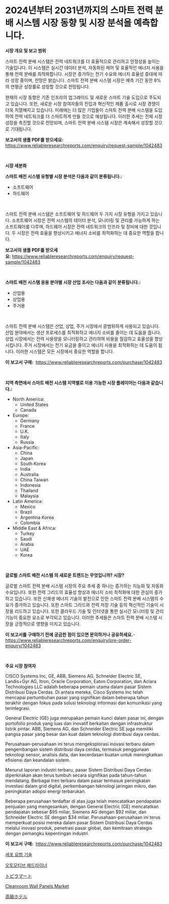 <p><h1>2024년부터 2031년까지의 스마트 전력 분배 시스템 시장 동향 및 시장 분석을 예측합니다.</h1></p><p><strong>시장 개요 및 보고 범위</strong></p>
<p><p>스마트 전력 분배 시스템은 전력 네트워크를 더 효율적으로 관리하고 안정성을 높이는 기술입니다. 이 시스템은 실시간 데이터 분석, 자동화된 제어 및 효율적인 에너지 사용을 통해 전력 분배를 최적화합니다. 시장은 증가하는 전기 수요와 에너지 효율성 증대에 따라 성장 중이며, 전망은 밝습니다. 스마트 전력 분배 시스템 시장은 예측 기간 동안 8%의 연평균 성장률로 성장할 것으로 전망됩니다. </p><p>현재의 시장 동향은 기존 인프라의 업그레이드 및 새로운 스마트 기술 도입으로 주도되고 있습니다. 또한, 새로운 시장 참여자들의 진입과 혁신적인 제품 출시로 시장 경쟁이 더욱 치열해지고 있습니다. 미래에는 더 많은 기업들이 스마트 전력 분배 시스템을 도입하여 전력 네트워크를 더 스마트하게 만들 것으로 예상됩니다. 이러한 추세는 전체 시장 성장을 촉진할 것으로 전망되며, 스마트 전력 분배 시스템 시장은 계속해서 성장할 것으로 기대됩니다.</p></p>
<p><strong>보고서의 샘플 PDF를 받으세요:</strong> <a href="https://www.reliableresearchreports.com/enquiry/request-sample/1042483">https://www.reliableresearchreports.com/enquiry/request-sample/1042483</a></p>
<p>&nbsp;</p>
<p><strong>시장 세분화</strong></p>
<p><strong>스마트 배전 시스템 유형별 시장 분석은 다음과 같이 분류됩니다.:</strong></p>
<p><ul><li>소프트웨어</li><li>하드웨어</li></ul></p>
<p>&nbsp;</p>
<p><p>스마트 전력 분배 시스템은 소프트웨어 및 하드웨어 두 가지 시장 유형을 가지고 있습니다. 소프트웨어 시장은 전력 시스템의 데이터 분석, 모니터링 및 관리를 가능하게 하는 소프트웨어를 다루며, 하드웨어 시장은 전력 네트워크의 인프라 및 장비에 대한 것입니다. 두 시장은 전력 효율을 향상시키고 에너지 소비를 최적화하는 데 중요한 역할을 합니다.</p></p>
<p><strong>보고서의 샘플 PDF를 받으세요:</strong>&nbsp;<a href="https://www.reliableresearchreports.com/enquiry/request-sample/1042483">https://www.reliableresearchreports.com/enquiry/request-sample/1042483</a></p>
<p>&nbsp;</p>
<p><strong> 스마트 배전 시스템 응용 분야별 시장 산업 조사는 다음과 같이 분류됩니다.:</strong></p>
<p><ul><li>산업용</li><li>상업용</li><li>주거용</li></ul></p>
<p>&nbsp;</p>
<p><p>스마트 전력 분배 시스템은 산업, 상업, 주거 시장에서 광범위하게 사용되고 있습니다. 산업 분야에서는 생산 프로세스를 최적화하고 에너지 소비를 줄이는 데 도움을 줍니다. 상업 시장에서는 전력 사용량을 모니터링하고 관리하여 비용을 절감하고 효율성을 향상시킵니다. 주거 시장에서는 전기 요금을 줄이고 에너지 사용을 최적화하는 데 도움이 됩니다. 이러한 시스템은 모든 시장에서 중요한 역할을 합니다.</p></p>
<p><strong>이 보고서 구매:</strong>&nbsp; <a href="https://www.reliableresearchreports.com/purchase/1042483">https://www.reliableresearchreports.com/purchase/1042483</a></p>
<p>&nbsp;</p>
<p><strong>지역 측면에서 스마트 배전 시스템 지역별로 이용 가능한 시장 플레이어는 다음과 같습니다.:</strong></p>
<p><ul>
    <li>
        North America:
        <ul>
            <li>United States</li>
            <li>Canada</li>
        </ul>
    </li>
    <li>
        Europe:
        <ul>
            <li>Germany</li>
            <li>France</li>
            <li>U.K.</li>
            <li>Italy</li>
            <li>Russia</li>
        </ul>
    </li>
    <li>
        Asia-Pacific:
        <ul>
            <li>China</li>
            <li>Japan</li>
            <li>South Korea</li>
            <li>India</li>
            <li>Australia</li>
            <li>China Taiwan</li>
            <li>Indonesia</li>
            <li>Thailand</li>
            <li>Malaysia</li>
        </ul>
    </li>
    <li>
        Latin America:
        <ul>
            <li>Mexico</li>
            <li>Brazil</li>
            <li>Argentina Korea</li>
            <li>Colombia</li>
        </ul>
    </li>
    <li>
        Middle East & Africa:
        <ul>
            <li>Turkey</li>
            <li>Saudi</li>
            <li>Arabia</li>
            <li>UAE</li>
            <li>Korea</li>
        </ul>
    </li>
    </ul></p>
<p>&nbsp;</p>
<p><strong>글로벌 스마트 배전 시스템 의 새로운 트렌드는 무엇입니까? 시장?</strong></p>
<p><p>글로벌 스마트 전력 분배 시스템 시장의 주요 추세 중 하나는 증가하는 지능화 및 자동화 수요입니다. 또한 전력 그리드의 효율성 향상과 에너지 소비 최적화에 대한 관심이 증가하고 있습니다. 또한 신재생 에너지 기술의 발전으로 인한 스마트 전력 분배 시스템의 수요가 증가하고 있습니다. 또한 스마트 그리드와 전력 저장 기술 등의 혁신적인 기술이 시장을 리드하고 있습니다. 또한 클라우드 기술 및 인터넷을 통한 실시간 모니터링 및 관리 기능이 중요한 요소로 부각되고 있습니다. 이러한 추세들은 스마트 전력 분배 시스템 시장을 긍정적으로 영향을 미치고 있습니다.</p></p>
<p><strong>이 보고서를 구매하기 전에 궁금한 점이 있으면 문의하거나 공유하세요.</strong>- <a href="https://www.reliableresearchreports.com/enquiry/pre-order-enquiry/1042483">https://www.reliableresearchreports.com/enquiry/pre-order-enquiry/1042483</a></p>
<p>&nbsp;</p>
<p><strong>주요 시장 참여자</strong></p>
<p><p>CISCO Systems Inc, GE, ABB, Siemens AG, Schneider Electric SE, Landis+Gyr AG, Itron, Oracle Corporation, Eaton Corporation, dan Aclara Technologies LLC adalah beberapa pemain utama dalam pasar Sistem Distribusi Daya Cerdas. Di antara mereka, Cisco Systems Inc telah mencapai pertumbuhan pasar yang signifikan dalam beberapa tahun terakhir dengan fokus pada solusi teknologi informasi dan komunikasi yang terintegrasi.</p><p>General Electric (GE) juga merupakan pemain kunci dalam pasar ini, dengan portofolio produk yang luas dan inovatif berkaitan dengan infrastruktur listrik pintar. ABB, Siemens AG, dan Schneider Electric SE juga memiliki pangsa pasar yang besar dan kuat dalam teknologi distribusi daya cerdas.</p><p>Perusahaan-perusahaan ini terus mengeksplorasi inovasi terbaru dalam pengembangan sistem distribusi daya cerdas, termasuk penggunaan teknologi sensor, analisis data, dan kecerdasan buatan untuk meningkatkan efisiensi dan keandalan sistem.</p><p>Menurut laporan industri terbaru, pasar Sistem Distribusi Daya Cerdas diperkirakan akan terus tumbuh secara signifikan pada tahun-tahun mendatang. Berbagai tren terbaru dalam pasar termasuk peningkatan investasi dalam grid digital, perkembangan teknologi jaringan mikro, dan peningkatan adopsi energi terbarukan.</p><p>Beberapa perusahaan terdaftar di atas juga telah mencatatkan pendapatan penjualan yang mengesankan, dengan General Electric (GE) mencatatkan pendapatan sebesar $95 miliar, Siemens AG dengan $92 miliar, dan Schneider Electric SE dengan $34 miliar. Perusahaan-perusahaan ini terus memperkuat posisi mereka dalam pasar Sistem Distribusi Daya Cerdas melalui inovasi produk, penetrasi pasar global, dan kemitraan strategis dengan pemangku kepentingan industri.</p></p>
<p><strong>이 보고서 구매:</strong>&nbsp;&nbsp;<a href="https://www.reliableresearchreports.com/purchase/1042483">https://www.reliableresearchreports.com/purchase/1042483</a></p>
<p><p><a href="https://medium.com/@percyhagernes9778/%EC%84%B8%ED%8F%AC-%EC%B9%98%EB%A3%8C-%EA%B8%B0%EC%88%A0-%EC%8B%9C%EC%9E%A5-%EA%B7%9C%EB%AA%A8-%EB%B0%8F-%EC%8B%9C%EC%9E%A5-%EB%8F%99%ED%96%A5-%EC%99%84%EC%A0%84%ED%95%9C-%EC%82%B0%EC%97%85-%EA%B0%9C%EC%9A%94-2024%EB%85%84%EB%B6%80%ED%84%B0-2031%EB%85%84-e1d6f4035591">세포 요법 기술</a></p><p><a href="https://github.com/xvz497517413/Market-Research-Report-List-1/blob/main/7732155192178.md">오토모티브 헤드라이너</a></p><p><a href="https://github.com/mcbeesbxa270/Market-Research-Report-List-1/blob/main/7906660192364.md">トピラマート</a></p><p><a href="https://issuu.com/reportprime-2/docs/cleanroom-wall-panels-market-size-2030.pptx">Cleanroom Wall Panels Market</a></p><p><a href="https://medium.com/@harmonybogan1944/%E9%AB%98%E7%B4%9A%E3%83%9B%E3%83%86%E3%83%AB%E3%81%AE%E5%B8%82%E5%A0%B4%E5%88%86%E6%9E%90-%E3%81%9D%E3%81%AEcagr-%E5%B8%82%E5%A0%B4%E3%82%BB%E3%82%B0%E3%83%A1%E3%83%B3%E3%83%86%E3%83%BC%E3%82%B7%E3%83%A7%E3%83%B3-%E3%81%8A%E3%82%88%E3%81%B3%E3%82%B0%E3%83%AD%E3%83%BC%E3%83%90%E3%83%AB%E7%94%A3%E6%A5%AD%E6%A6%82%E8%A6%81-7c92801f90ae">高級ホテル</a></p></p>
